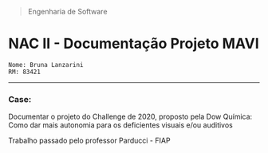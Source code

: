 > Engenharia de Software
>
# NAC II - Documentação Projeto MAVI  
```
Nome: Bruna Lanzarini
RM: 83421 
```
-------------------

### Case: 
Documentar o projeto do Challenge de 2020, proposto pela Dow Química: Como dar mais autonomia para os deficientes visuais e/ou auditivos
<p>Trabalho passado pelo professor Parducci - FIAP</p>
